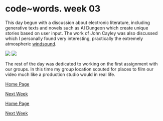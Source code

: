 # code~words. week 03

This day begun with a discussion about electronic literature, including generative texts and novels such as AI Dungeon which create unique stories based on user input. The work of John Cayley was also discussed which I personally found very interesting, practically the extremely atmospheric [windsound](http://programmatology.shadoof.net/?wsqt).

<image src ="Windsound.jpg">
<image src ="AIDungeon.jpg">

The rest of the day was dedicated to working on the first assignment with our groups. In this time my group location scouted for places to film our video much like a production studio would in real life. 



[Home Page](https://finnarundel.github.io/codewordsRMIT/)

[Next Week](https://finnarundel.github.io/codewordsRMIT/week_04/)


[Home Page](https://finnarundel.github.io/codewordsRMIT/)

[Next Week](https://finnarundel.github.io/codewordsRMIT/week_04/)
